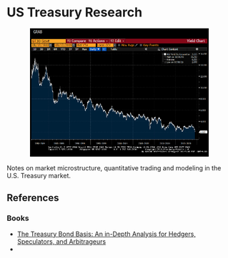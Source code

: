 # US Treasury Research

<p align="center">
<img src="images/tsy.gif?raw=true" width="400"/>
</p>

Notes on market microstructure, quantitative trading and modeling in the U.S. Treasury market.


## References

### Books

* [The Treasury Bond Basis: An in-Depth Analysis for Hedgers, Speculators, and Arbitrageurs](https://www.amazon.com/Treasury-Bond-Basis-Depth-Arbitrageurs/dp/0071456104/ref=sr_1_1?dchild=1&keywords=The+Treasury+Bond+Basis&qid=1586712562&s=books&sr=1-1)
* 

